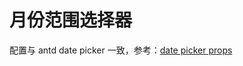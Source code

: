 # 月份范围选择器

配置与 antd date picker 一致，参考：[date picker props](https://antdv.com/components/date-picker-cn#api)
